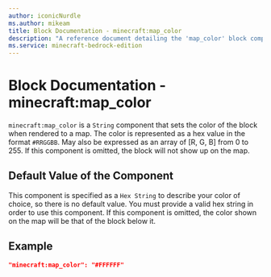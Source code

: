 ```yaml
---
author: iconicNurdle
ms.author: mikeam
title: Block Documentation - minecraft:map_color
description: "A reference document detailing the 'map_color' block component"
ms.service: minecraft-bedrock-edition
---
```


# Block Documentation - minecraft:map_color

`minecraft:map_color` is a `String` component that sets the color of the block when rendered to a map. The color is represented as a hex value in the format `#RRGGBB`. May also be expressed as an array of [R, G, B] from 0 to 255. If this component is omitted, the block will not show up on the map.

## Default Value of the Component

This component is specified as a `Hex String` to describe your color of choice, so there is no default value. You must provide a valid hex string in order to use this component. If this component is omitted, the color shown on the map will be that of the block below it.

## Example

```json
"minecraft:map_color": "#FFFFFF"
```
